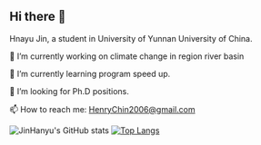 ## Hi there 👋

Hnayu Jin, a student in University of Yunnan University of China.

🔭 I’m currently working on climate change in region river basin 

🌱 I’m currently learning program speed up.

🤔 I’m looking for Ph.D positions.

📫 How to reach me: HenryChin2006@gmail.com

![JinHanyu's GitHub stats](https://github-readme-stats.vercel.app/api?username=koni2020&hide=contribs&show_icons=true&theme=onedark)
[![Top Langs](https://github-readme-stats.vercel.app/api/top-langs/?username=koni2020&hide_progress=true)](https://github.com/anuraghazra/github-readme-stats)

